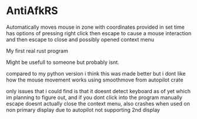 # AntiAfkRS

Automatically moves mouse in zone with coordinates provided in set time  has options of pressing right click then escape to cause a mouse interaction and then escape to close and possibly opened context menu 


My first real rust program 

Might be usefull to someone but probably isnt.

compared to my python version i think this was made better but i dont like how the mouse movement works using smoothmove from autopilot crate

only issues that i could find is that it doesnt detect keyboard as of yet which im planning to figure out, and if you dont click into the program manually escape doesnt actually close the context menu, also crashes when used on non primary display due to autopilot not supporting 2nd display

